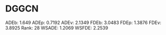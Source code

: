 # DGGCN

ADEb: 1.649
ADEp: 0.7192
ADEv: 2.1349
FDEb: 3.0483
FDEp: 1.3876
FDEv: 3.8925
Rank: 28
WSADE: 1.2069
WSFDE: 2.2539